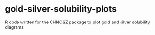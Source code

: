 # gold-silver-solubility-plots
R code written for the CHNOSZ package to plot gold and silver solubility diagrams 
